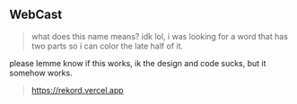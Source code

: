## WebCast
> what does this name means? idk lol, i was looking for a word that has two parts so i can color the late half of it.
>

please lemme know if this works, ik the design and code sucks, but it somehow works.

> https://rekord.vercel.app

